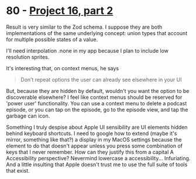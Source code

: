 # 80 - [Project 16, part 2](https://www.hackingwithswift.com/100/swiftui/80)

Result is very similar to the Zod schema. I suppose they are both implementations of the same underlying concept: union types that account for multiple possible states of a value.

I'll need interpolation .none in my app because I plan to include low resolution sprites.

It's interesting that, on context menus, he says

> Don’t repeat options the user can already see elsewhere in your UI

But, because they are hidden by default, wouldn't you want the option to be discoverable elsewhere? I feel like context menus should be reserved for 'power user' functionality. You can use a context menu to delete a podcast episode, or you can tap on the episode, go to the episode view, and tap the garbage can icon.

Something I truly despise about Apple UI sensibility are UI elements hidden behind keyboard shortcuts. I need to google how to extend (maybe it's mirror, something like that?) a display in my MacOS settings because the element to do that doesn't appear unless you press some combination of keys that I never remember. How can they justify this from a capital A Accessibility perspective? Nevermind lowercase a accessibility... Infuriating. And a little insulting that Apple doesn't trust me to use the full suite of tools that exist.
